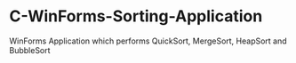 # C-WinForms-Sorting-Application
WinForms Application which performs QuickSort, MergeSort, HeapSort and BubbleSort
